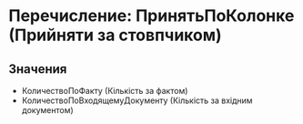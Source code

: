 ﻿# Перечисление: ПринятьПоКолонке (Прийняти за стовпчиком)

## Значения

- КоличествоПоФакту (Кількість за фактом)
- КоличествоПоВходящемуДокументу (Кількість за вхідним документом)


